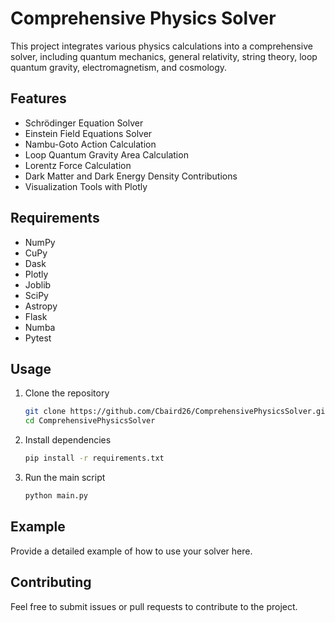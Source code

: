 # Comprehensive Physics Solver

This project integrates various physics calculations into a comprehensive solver, including quantum mechanics, general relativity, string theory, loop quantum gravity, electromagnetism, and cosmology.

## Features
- Schrödinger Equation Solver
- Einstein Field Equations Solver
- Nambu-Goto Action Calculation
- Loop Quantum Gravity Area Calculation
- Lorentz Force Calculation
- Dark Matter and Dark Energy Density Contributions
- Visualization Tools with Plotly

## Requirements
- NumPy
- CuPy
- Dask
- Plotly
- Joblib
- SciPy
- Astropy
- Flask
- Numba
- Pytest

## Usage
1. Clone the repository
    ```sh
    git clone https://github.com/Cbaird26/ComprehensivePhysicsSolver.git
    cd ComprehensivePhysicsSolver
    ```
2. Install dependencies
    ```sh
    pip install -r requirements.txt
    ```
3. Run the main script
    ```sh
    python main.py
    ```

## Example
Provide a detailed example of how to use your solver here.

## Contributing
Feel free to submit issues or pull requests to contribute to the project.
